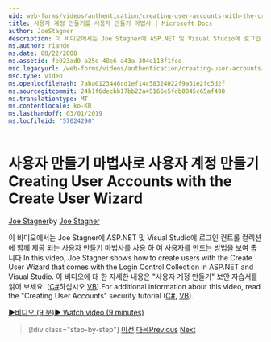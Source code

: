 ```yaml
---
uid: web-forms/videos/authentication/creating-user-accounts-with-the-create-user-wizard
title: 사용자 계정 만들기를 사용자 만들기 마법사 | Microsoft Docs
author: JoeStagner
description: 이 비디오에서는 Joe Stagner에 ASP.NET 및 Visual Studio에 로그인 컨트롤 컬렉션에 함께 제공 되는 사용자 만들기 마법사를 사용 하 여 사용자를 만드는 방법을 보여 줍니다. 6....
ms.author: riande
ms.date: 08/22/2008
ms.assetid: fe023ad0-a25e-48e6-a43a-304e113f1fca
msc.legacyurl: /web-forms/videos/authentication/creating-user-accounts-with-the-create-user-wizard
msc.type: video
ms.openlocfilehash: 7aba0123446cd1ef14c58324022f9a31e2fc5d2f
ms.sourcegitcommit: 24b1f6decbb17bb22a45166e5fdb0845c65af498
ms.translationtype: MT
ms.contentlocale: ko-KR
ms.lasthandoff: 03/01/2019
ms.locfileid: "57024290"
---
```

<a name="creating-user-accounts-with-the-create-user-wizard"></a><span data-ttu-id="36ac7-104">사용자 만들기 마법사로 사용자 계정 만들기</span><span class="sxs-lookup"><span data-stu-id="36ac7-104">Creating User Accounts with the Create User Wizard</span></span>
====================
<span data-ttu-id="36ac7-105">[Joe Stagner](https://github.com/JoeStagner)</span><span class="sxs-lookup"><span data-stu-id="36ac7-105">by [Joe Stagner](https://github.com/JoeStagner)</span></span>

<span data-ttu-id="36ac7-106">이 비디오에서는 Joe Stagner에 ASP.NET 및 Visual Studio에 로그인 컨트롤 컬렉션에 함께 제공 되는 사용자 만들기 마법사를 사용 하 여 사용자를 만드는 방법을 보여 줍니다.</span><span class="sxs-lookup"><span data-stu-id="36ac7-106">In this video, Joe Stagner shows how to create users with the Create User Wizard that comes with the Login Control Collection in ASP.NET and Visual Studio.</span></span> <span data-ttu-id="36ac7-107">이 비디오에 대 한 자세한 내용은 "사용자 계정 만들기" 보안 자습서를 읽어 보세요. ([C#](../../overview/older-versions-security/membership/creating-user-accounts-cs.md)하십시오 [VB](../../overview/older-versions-security/membership/creating-user-accounts-vb.md)).</span><span class="sxs-lookup"><span data-stu-id="36ac7-107">For additional information about this video, read the "Creating User Accounts" security tutorial ([C#](../../overview/older-versions-security/membership/creating-user-accounts-cs.md), [VB](../../overview/older-versions-security/membership/creating-user-accounts-vb.md)).</span></span>

[<span data-ttu-id="36ac7-108">&#9654;비디오 (9 분)</span><span class="sxs-lookup"><span data-stu-id="36ac7-108">&#9654; Watch video (9 minutes)</span></span>](https://channel9.msdn.com/Blogs/ASP-NET-Site-Videos/creating-user-accounts-with-the-create-user-wizard)

> [!div class="step-by-step"]
> <span data-ttu-id="36ac7-109">[이전](changing-membership-settings-in-the-default-membership-schema.md)
> [다음](creating-user-accounts-programmatically.md)</span><span class="sxs-lookup"><span data-stu-id="36ac7-109">[Previous](changing-membership-settings-in-the-default-membership-schema.md)
[Next](creating-user-accounts-programmatically.md)</span></span>
